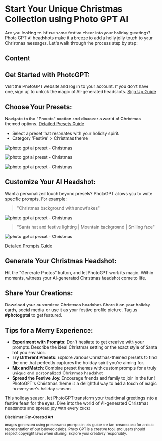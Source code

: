 # Start Your Unique Christmas Collection using Photo GPT AI

Are you looking to infuse some festive cheer into your holiday greetings? Photo GPT AI headshots make it a breeze to add a holly jolly touch to your Christmas messages. Let's walk through the process step by step:

## Content


## Get Started with PhotoGPT:
Visit the PhotoGPT website and log in to your account. If you don't have one, sign up to unlock the magic of AI-generated headshots. [Sign Up Guide](https://www.photogptai.com/guides/introduction-to-photogpt)


## Choose Your Presets:
Navigate to the "Presets" section and discover a world of Christmas-themed options. [Detailed Presets Guide](https://www.photogptai.com/guides/how-to-use-presets)

- Select a preset that resonates with your holiday spirit.
- Category 'Festive' > Christmas theme 


![photo gpt ai preset - Christmas](/Assets/blogs/Jim_Carrey_Preset.jpg)

![photo gpt ai preset - Christmas](/Assets/blogs/Taylor_swift_preset.jpg)

![photo gpt ai preset - Christmas](/Assets/blogs/Elon_Musk_Preset.jpg)


## Customize Your AI Headshot:
Want a personalized touch beyond presets? PhotoGPT allows you to write specific prompts. For example:
> "Christmas background with snowflakes"

![photo gpt ai preset - Christmas](/Assets/blogs/Santa_hat_JC.jpg)



> "Santa hat and festive lighting | Mountain background | Smiling face"

![photo gpt ai preset - Christmas](/Assets/blogs/Smilng_Christmas_JC.jpg)


[Detailed Prompts Guide](https://www.photogptai.com/guides/how-to-write-prompts)


## Generate Your Christmas Headshot:
Hit the "Generate Photos" button, and let PhotoGPT work its magic. Within moments, witness your AI-generated Christmas headshot come to life.




## Share Your Creations:
Download your customized Christmas headshot.
Share it on your holiday cards, social media, or use it as your festive profile picture. Tag us **#photogptai** to get featured. 


## Tips for a Merry Experience:

- **Experiment with Prompts**: Don't hesitate to get creative with your prompts. Describe the ideal Christmas setting or the exact style of Santa hat you envision. 
- **Try Different Presets**: Explore various Christmas-themed presets to find the one that perfectly captures the holiday spirit you're aiming for.
- **Mix and Match**: Combine preset themes with custom prompts for a truly unique and personalized Christmas headshot.
- **Spread the Festive Joy**: Encourage friends and family to join in the fun! PhotoGPT's Christmas theme is a delightful way to add a touch of magic to everyone's holiday season.




This holiday season, let PhotoGPT transform your traditional greetings into a festive feast for the eyes. Dive into the world of AI-generated Christmas headshots and spread joy with every click!


<sub>
<b>Disclaimer: Fan-Created Art</b>

Images generated using presets and prompts in this guide are fan-created and for artistic representation of our beloved celebs. Photo GPT is a creative tool, and users should respect copyright laws when sharing. Explore your creativity responsibly.
</sub>
